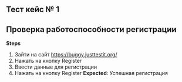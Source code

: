## Тест кейс № 1
## Проверка работоспособности регистрации
**Steps**
1. Зайти на сайт https://buggy.justtestit.org/
2. Нажать на кнопку Register
3. Ввести данные для регистрации 
4. Нажать на кнопку Register
**Expected**: Успешная регистрация 
